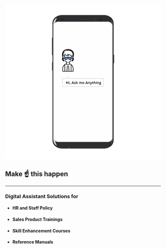 
![phone image](images/ama.png)
## Make ☝️ this happen
---
### Digital Assistant Solutions for

- #### HR and Staff Policy
- #### Sales Product Trainings
- #### Skill Enhancement Courses
- #### Reference Manuals
